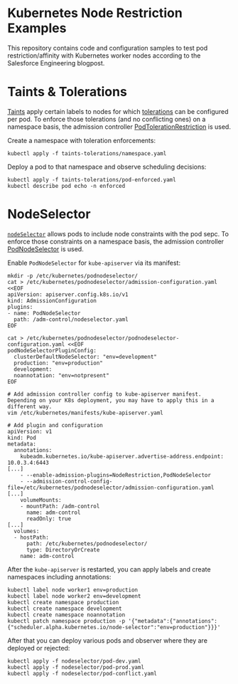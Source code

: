 # Kubernetes Node Restriction Examples

This repository contains code and configuration samples to test pod restriction/affinity with Kubernetes worker nodes according to the Salesforce Engineering blogpost.

# Taints & Tolerations

[Taints](https://kubernetes.io/docs/concepts/scheduling-eviction/taint-and-toleration/) apply certain labels to nodes for which [tolerations](https://kubernetes.io/docs/concepts/scheduling-eviction/taint-and-toleration/) can be configured per pod. To enforce those tolerations (and no conflicting ones) on a namespace basis, the admission controller [PodTolerationRestriction](https://kubernetes.io/docs/reference/access-authn-authz/admission-controllers/#podtolerationrestriction) is used.

Create a namespace with toleration enforcements:
```
kubectl apply -f taints-tolerations/namespace.yaml
```

Deploy a pod to that namespace and observe scheduling decisions:
```
kubectl apply -f taints-tolerations/pod-enforced.yaml
kubectl describe pod echo -n enforced
```

# NodeSelector

[`nodeSelector`](https://kubernetes.io/docs/concepts/scheduling-eviction/assign-pod-node/#nodeselector) allows pods to include node constraints with the pod sepc. To enforce those constraints on a namespace basis, the admission controller [PodNodeSelector](https://kubernetes.io/docs/reference/access-authn-authz/admission-controllers/#podnodeselector) is used.

Enable `PodNodeSelector` for `kube-apiserver` via its manifest:

```
mkdir -p /etc/kubernetes/podnodeselector/
cat > /etc/kubernetes/podnodeselector/admission-configuration.yaml <<EOF
apiVersion: apiserver.config.k8s.io/v1
kind: AdmissionConfiguration
plugins:
- name: PodNodeSelector
  path: /adm-control/nodeselector.yaml
EOF

cat > /etc/kubernetes/podnodeselector/podnodeselector-configuration.yaml <<EOF
podNodeSelectorPluginConfig:
  clusterDefaultNodeSelector: "env=development"
  production: "env=production"
  development:
  noannotation: "env=notpresent"
EOF

# Add admission controller config to kube-apiserver manifest. Depending on your K8s deployment, you may have to apply this in a different way. 
vim /etc/kubernetes/manifests/kube-apiserver.yaml

# Add plugin and configuration
apiVersion: v1
kind: Pod
metadata:
  annotations:
    kubeadm.kubernetes.io/kube-apiserver.advertise-address.endpoint: 10.0.3.4:6443
[...]
    - --enable-admission-plugins=NodeRestriction,PodNodeSelector
    - --admission-control-config-file=/etc/kubernetes/podnodeselector/admission-configuration.yaml
[...]
    volumeMounts:
    - mountPath: /adm-control
      name: adm-control
      readOnly: true
[...]
  volumes:
  - hostPath:
      path: /etc/kubernetes/podnodeselector/
      type: DirectoryOrCreate
    name: adm-control
```

After the `kube-apiserver` is restarted, you can apply labels and create namespaces including annotations:
```
kubectl label node worker1 env=production
kubectl label node worker2 env=development
kubectl create namespace production
kubectl create namespace development
kubectl create namespace noannotation
kubectl patch namespace production -p '{"metadata":{"annotations":{"scheduler.alpha.kubernetes.io/node-selector":"env=production"}}}'
```

After that you can deploy various pods and observer where they are deployed or rejected:
```
kubectl apply -f nodeselector/pod-dev.yaml
kubectl apply -f nodeselector/pod-prod.yaml
kubectl apply -f nodeselector/pod-conflict.yaml
```
